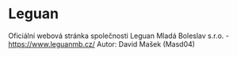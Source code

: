 # Leguan
Oficiální webová stránka společnosti Leguan Mladá Boleslav s.r.o. - https://www.leguanmb.cz/
Autor: David Mašek (Masd04)
